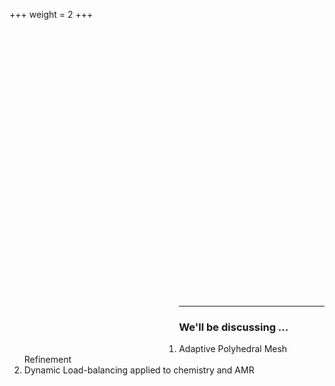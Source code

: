 +++
weight = 2
+++

<div style="height: 10%;"></div>
<div class="columns-container">

<div class="col" style="width: 30%; float:left; padding: 60px;">
<img data-src="images/profile.png">
</div>

<div style="flex: 2;">
<div style="height: 40px;"></div>
<section data-markdown>
<script type="text/template">

- Msc. in Petroleum Engineering <!-- .element: style="font-size: 0.8em;" -->
- Maintainer of an OpenFOAM-based Reservoir Engineering Toolkit (OpenRSR) <!-- .element: class="fragment" data-fragment-index="2"  style="font-size: 0.8em;"-->
  - Which provides coupled solvers for Black-Oil Equations <!-- .element: class="fragment" data-fragment-index="2"  style="font-size: 0.7em;"-->
- LFCE-certified (Linux Engineer) who likes frictions with Math problems <!-- .element: class="fragment" data-fragment-index="3"  style="font-size: 0.8em;"-->
</script>
</section>
</div>

</div>

---

### We'll be discussing ...

1. Adaptive Polyhedral Mesh Refinement
2. Dynamic Load-balancing applied to chemistry and AMR

